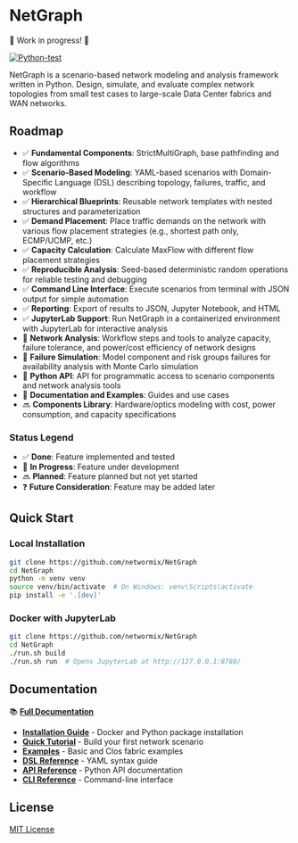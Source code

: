 # NetGraph

🚧 Work in progress! 🚧

[![Python-test](https://github.com/networmix/NetGraph/actions/workflows/python-test.yml/badge.svg?branch=main)](https://github.com/networmix/NetGraph/actions/workflows/python-test.yml)

NetGraph is a scenario-based network modeling and analysis framework written in Python. Design, simulate, and evaluate complex network topologies from small test cases to large-scale Data Center fabrics and WAN networks.

## Roadmap

- ✅ **Fundamental Components**: StrictMultiGraph, base pathfinding and flow algorithms
- ✅ **Scenario-Based Modeling**: YAML-based scenarios with Domain-Specific Language (DSL) describing topology, failures, traffic, and workflow
- ✅ **Hierarchical Blueprints**: Reusable network templates with nested structures and parameterization
- ✅ **Demand Placement**: Place traffic demands on the network with various flow placement strategies (e.g., shortest path only, ECMP/UCMP, etc.)
- ✅ **Capacity Calculation**: Calculate MaxFlow with different flow placement strategies
- ✅ **Reproducible Analysis**: Seed-based deterministic random operations for reliable testing and debugging
- ✅ **Command Line Interface**: Execute scenarios from terminal with JSON output for simple automation
- ✅ **Reporting**: Export of results to JSON, Jupyter Notebook, and HTML
- ✅ **JupyterLab Support**: Run NetGraph in a containerized environment with JupyterLab for interactive analysis
- 🚧 **Network Analysis**: Workflow steps and tools to analyze capacity, failure tolerance, and power/cost efficiency of network designs
- 🚧 **Failure Simulation**: Model component and risk groups failures for availability analysis with Monte Carlo simulation
- 🚧 **Python API**: API for programmatic access to scenario components and network analysis tools
- 🚧 **Documentation and Examples**: Guides and use cases
- 🔜 **Components Library**: Hardware/optics modeling with cost, power consumption, and capacity specifications

### Status Legend

- ✅ **Done**: Feature implemented and tested
- 🚧 **In Progress**: Feature under development
- 🔜 **Planned**: Feature planned but not yet started
- ❓ **Future Consideration**: Feature may be added later

## Quick Start

### Local Installation

```bash
git clone https://github.com/networmix/NetGraph
cd NetGraph
python -m venv venv
source venv/bin/activate  # On Windows: venv\Scripts\activate
pip install -e '.[dev]'
```

### Docker with JupyterLab

```bash
git clone https://github.com/networmix/NetGraph
cd NetGraph
./run.sh build
./run.sh run  # Opens JupyterLab at http://127.0.0.1:8788/
```

## Documentation

📚 **[Full Documentation](https://networmix.github.io/NetGraph/)**

- **[Installation Guide](https://networmix.github.io/NetGraph/getting-started/installation/)** - Docker and Python package installation
- **[Quick Tutorial](https://networmix.github.io/NetGraph/getting-started/tutorial/)** - Build your first network scenario
- **[Examples](https://networmix.github.io/NetGraph/examples/basic/)** - Basic and Clos fabric examples
- **[DSL Reference](https://networmix.github.io/NetGraph/reference/dsl/)** - YAML syntax guide
- **[API Reference](https://networmix.github.io/NetGraph/reference/api/)** - Python API documentation
- **[CLI Reference](https://networmix.github.io/NetGraph/reference/cli/)** - Command-line interface

## License

[MIT License](LICENSE)
